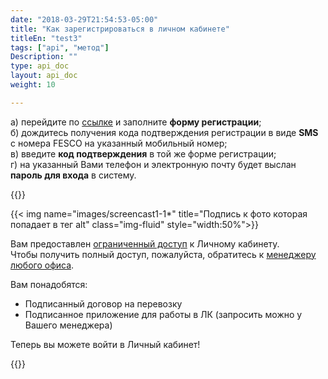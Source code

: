 ```yaml
---
date: "2018-03-29T21:54:53-05:00"
title: "Как зарегистрироваться в личном кабинете"
titleEn: "test3"
tags: ["api", "метод"]
Description: ""
type: api_doc
layout: api_doc
weight: 10

---
```



а) перейдите по  <a href="https://my.fesco.com/registration" target="_blank">ссылке</a>   и заполните **форму регистрации**; <br/>
б) дождитесь получения кода подтверждения регистрации в виде **SMS** с номера FESCO на указанный мобильный номер; <br/>
в) введите **код подтверждения** в той же форме регистрации; <br/>
г) на указанный Вами телефон и электронную почту будет выслан **пароль для входа** в систему. <br/>

{{<alert icon="info-circle" color="alert11-light" text="Указанные при регистрации ИНН и электронная почта будут использованы для проверки в системе. Просьба удостовериться в корректности введенных данных." close="false">}} 


{{< img name="images/screencast1-1*" title="Подпись к фото которая попадает в тег alt" class="img-fluid" style="width:50%">}} 


Вам предоставлен <a href="/registration/questions/" target="_blank"> ограниченный доступ</a>  к Личному кабинету. <br/>
Чтобы получить полный доступ, пожалуйста, обратитесь к <a href="http://www.fesco.ru/contacts/" target="_blank">менеджеру любого офиса</a>. 

Вам понадобятся: <br/>

* Подписанный договор на перевозку
* Подписанное приложение для работы в ЛК (запросить можно у Вашего менеджера)

Теперь вы можете войти в Личный кабинет! <br/>

{{<btn href="https://my.fesco.com/login" color="warning" icon="external-link-square" text="Войти в личный кабинет" target="_blank" >}}


